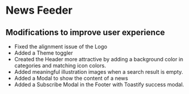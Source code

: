 # News Feeder
## Modifications to improve user experience 
- Fixed the alignment issue of the Logo
- Added a Theme toggler
- Created the Header more attractive by adding a background color in categories and matching icon colors.
- Added meaningful illustration images when a search result is empty.
- Added a Modal to show the content of a news
- Added a Subscribe Modal in the Footer with Toastify success modal. 
